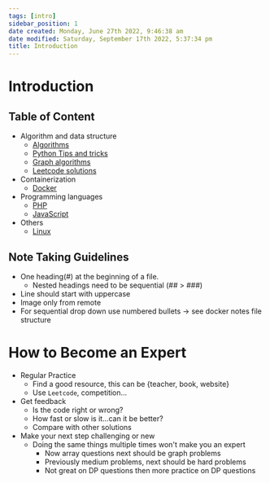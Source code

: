 ```yaml
---
tags: [intro]
sidebar_position: 1
date created: Monday, June 27th 2022, 9:46:38 am
date modified: Saturday, September 17th 2022, 5:37:34 pm
title: Introduction
---
```


# Introduction

## Table of Content

- Algorithm and data structure
	- [Algorithms](Algo/Fundamental%20Algorithms/Algorithm%20analysis.md)
	- [Python Tips and tricks](Algo/Tips%20&%20Tricks/Useful%20Python%20Collections%20module.md)
	- [Graph algorithms](Algo/Tree%20&%20Graph/Tree/Union%20find.md)
	- [Leetcode solutions](Algo/Coding%20Practice/Tree/101%20Symmetric%20Tree.py.md)
- Containerization
	- [Docker](Containerization/Docker/1.%20General%20step%20to%20dockerizing%20a%20project.md)
- Programming languages
	- [PHP](Programming%20langs/PHP.md)
	- [JavaScript](Programming%20langs/Javascript.md)
- Others
	- [Linux](Linux/Common%20Commands.md)

## Note Taking Guidelines

- One heading(#) at the beginning of a file.
	- Nested headings need to be sequential (## > ###)
- Line should start with uppercase
- Image only from remote
- For sequential drop down use numbered bullets -> see docker notes file structure

# How to Become an Expert

- Regular Practice
	- Find a good resource, this can be {teacher, book, website}
	- Use `Leetcode`, competition…
- Get feedback
	- Is the code right or wrong?
	- How fast or slow is it…can it be better?
	- Compare with other solutions
- Make your next step challenging or new
	- Doing the same things multiple times won't make you an expert
		- Now array questions next should be graph problems
		- Previously medium problems, next should be hard problems
		- Not great on DP questions then more practice on DP questions
